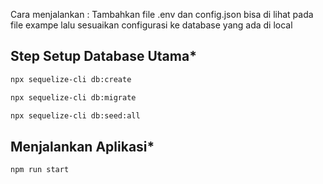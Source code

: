 Cara menjalankan :
Tambahkan file .env dan config.json bisa di lihat pada file exampe lalu sesuaikan configurasi ke database yang ada di local

## Step Setup Database Utama\*

```bash
npx sequelize-cli db:create
```

```bash
npx sequelize-cli db:migrate
```

```bash
npx sequelize-cli db:seed:all
```

## Menjalankan Aplikasi\*
```bash
npm run start
```
